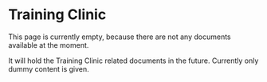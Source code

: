 # Training Clinic

This page is currently empty, because there are not any documents available at the moment.

It will hold the Training Clinic related documents in the future. Currently only dummy content is given.


